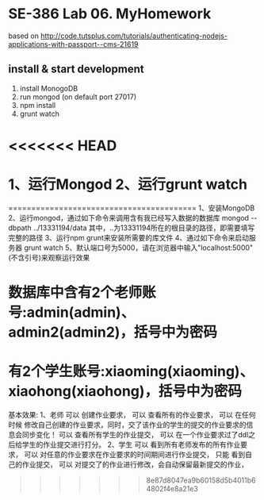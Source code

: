 # SE-386 Lab 06. MyHomework    

based on http://code.tutsplus.com/tutorials/authenticating-nodejs-applications-with-passport--cms-21619

## install & start development
1. install MonogoDB
2. run mongod (on default port 27017)
3. npm install
4. grunt watch

<<<<<<< HEAD
============================
1、运行Mongod
2、运行grunt watch
=======
=========================================
1、安装MongoDB
2、运行mongod，通过如下命令来调用含有我已经写入数据的数据库
  mongod --dbpath ../13331194/data
  其中，..为13331194所在的根目录的路径，即需要填写完整的路径
3、运行npm grunt来安装所需要的库文件
4、通过如下命令来启动服务器
  grunt watch
5、默认端口号为5000，请在浏览器中输入"localhost:5000"(不含引号)来观察运行效果

# 数据库中含有2个老师账号:admin(admin)、admin2(admin2)，括号中为密码
# 有2个学生账号:xiaoming(xiaoming)、xiaohong(xiaohong)，括号中为密码

基本效果:
1、老师
   可以 创建作业要求，
   可以 查看所有的作业要求，
   可以 在任何时候 修改自己创建的作业要求，同时，交了该作业的学生的提交的作业要求的信息会同步变化！
   可以 查看所有学生的作业提交，
   可以 在一个作业要求过了ddl之后给学生的作业提交进行打分。
2、学生
   可以 看到所有老师发布的所有作业要求，
   可以 对任意的作业要求在作业要求的时间期间进行作业提交，
   只能 看到自己的作业提交，
   可以 对提交了的作业进行修改，会自动保留最新提交的作业，
>>>>>>> 8e87d8047ea9b60158d5b4011b64802f4e8a21e3
